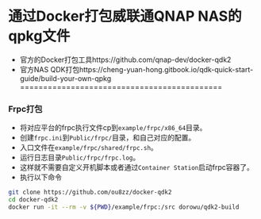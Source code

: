 通过Docker打包威联通QNAP NAS的qpkg文件
============================================
+ 官方的Docker打包工具https://github.com/qnap-dev/docker-qdk2
+ 官方NAS QDK打包https://cheng-yuan-hong.gitbook.io/qdk-quick-start-guide/build-your-own-qpkg
============================================

### Frpc打包

+ 将对应平台的frpc执行文件cp到`example/frpc/x86_64`目录。
+ 创建`frpc.ini`到`Public/frpc/`目录，和自己对应的配置。
+ 入口文件在`example/frpc/shared/frpc.sh`。
+ 运行日志目录`Public/frpc/frpc.log`。
+ 这样就不需要自定义开机脚本或者通过`Container Station`启动frpc容器了。
+ 执行以下命令
```bash
git clone https://github.com/ou8zz/docker-qdk2
cd docker-qdk2
docker run -it --rm -v ${PWD}/example/frpc:/src dorowu/qdk2-build
```